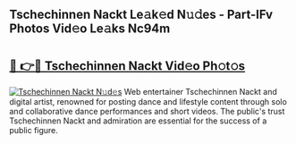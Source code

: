 ## Tschechinnen Nackt Le𝚊k𝚎d N𝚞𝚍es - Part-IFv Photos Vid𝚎o Le𝚊ks Nc94m

# <h2><a href="http://fb7lh0.evod.top/?m=Tschechinnen+Nackt">🔗 👉🔴 Tschechinnen Nackt Vid𝚎o Ph𝚘t𝚘s</a></h2>

[![Tschechinnen Nackt N𝚞d𝚎s](https://i.imgur.com/8V9OHl7.gif)](http://fb7lh0.evod.top/?m=Tschechinnen+Nackt)
Web entertainer Tschechinnen Nackt and digital artist, renowned for posting dance and lifestyle content through solo and collaborative dance performances and short videos. The public's trust Tschechinnen Nackt and admiration are essential for the success of a public figure. 
